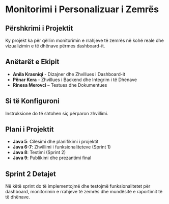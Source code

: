 
# Monitorimi i Personalizuar i Zemrës

## Përshkrimi i Projektit
Ky projekt ka për qëllim monitorimin e rrahjeve të zemrës në kohë reale dhe vizualizimin e të dhënave përmes dashboard-it.

## Anëtarët e Ekipit
- **Anila Krasniqi** - Dizajner dhe Zhvillues i Dashboard-it
- **Pënar Kera** - Zhvillues i Backend dhe Integrim i të Dhënave
- **Rinesa Merovci** – Testues dhe Dokumentues

## Si të Konfiguroni
Instruksione do të shtohen siç përparon zhvillimi.

## Plani i Projektit
- **Java 5**: Cilësimi dhe planifikimi i projektit
- **Java 6-7**: Zhvillimi i funksionaliteteve (Sprint 1)
- **Java 8**: Testimi (Sprint 2)
- **Java 9**: Publikimi dhe prezantimi final

## Sprint 2 Detajet
Në këtë sprint do të implementojmë dhe testojmë funksionalitetet për dashboard, monitorimin e rrahjeve të zemrës dhe mundësitë e raportimit të të dhënave.
